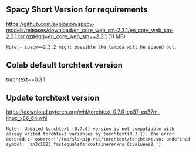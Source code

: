 ## Spacy Short Version for requirements
https://github.com/explosion/spacy-models/releases/download/en_core_web_sm-2.3.1/en_core_web_sm-2.3.1.tar.gz#egg=en_core_web_sm==2.3.1 (11 MB)

`Note:- spacy==2.3.2 might possible the lambda will be spaced out.`

## Colab default torchtext version
torchtext==0.3.1

## Update torchtext version
https://download.pytorch.org/whl/torchtext-0.7.0-cp37-cp37m-linux_x86_64.whl

`Note:- Updated torchtext (0.7.0) version is not compatiable with alreay writed torchtext variables by torchtext(0.3.1). The error occured.:- oserror('/tmp/sls-pip-req/torchtext/torchtext.so: undefined symbol: _zn3c1023_fastequalsforcontainererkns_6ivaluees2_')`
